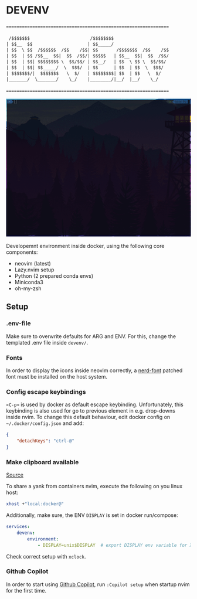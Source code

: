 # DEVENV
```text
==============================================================
                                                              
 /$$$$$$$                       /$$$$$$$$                     
| $$__  $$                     | $$_____/                     
| $$  \ $$  /$$$$$$  /$$    /$$| $$       /$$$$$$$  /$$    /$$
| $$  | $$ /$$__  $$|  $$  /$$/| $$$$$   | $$__  $$|  $$  /$$/
| $$  | $$| $$$$$$$$ \  $$/$$/ | $$__/   | $$  \ $$ \  $$/$$/ 
| $$  | $$| $$_____/  \  $$$/  | $$      | $$  | $$  \  $$$/  
| $$$$$$$/|  $$$$$$$   \  $/   | $$$$$$$$| $$  | $$   \  $/   
|_______/  \_______/    \_/    |________/|__/  |__/    \_/    
                                                              
==============================================================
```

![DevEnv Screencast](screencast.gif)

Developemnt environment inside docker, using the following core components:
* neovim (latest)
* Lazy.nvim setup
* Python (2 prepared conda envs)
* Miniconda3
* oh-my-zsh

## Setup

### .env-file
Make sure to overwrite defaults for ARG and ENV. For this, change the templated .env file inside `devenv/`.

### Fonts
In order to display the icons inside neovim correctly, a [nerd-font](https://github.com/ryanoasis/nerd-fonts) patched font must be installed on the host system.

### Config escape keybindings
`<C-p>` is used by docker as default escape keybinding. Unfortunately, this keybinding is also used for go to previous element in e.g. drop-downs inside nvim.
To change this default behaviour, edit docker config on `~/.docker/config.json` and add:
```json
{
    "detachKeys": "ctrl-@"
}
```

### Make clipboard available
[Source](https://stackoverflow.com/a/51415992)

To share a yank from containers nvim, execute the following on you linux host:
```bash
xhost +"local:docker@"
```
Additionally, make sure, the ENV `DISPLAY` is set in docker run/compose:
```yaml
services:
    devenv:
        environment:
            - DISPLAY=unix$DISPLAY  # export DISPLAY env variable for X server
```
Check correct setup with `xclock`.

### Github Copilot
In order to start using [Github Copilot](https://github.com/features/copilot), run `:Copilot setup` when startup nvim for the first time.
